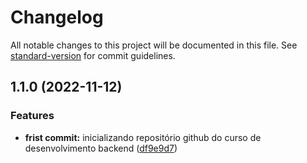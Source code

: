 # Changelog

All notable changes to this project will be documented in this file. See [standard-version](https://github.com/conventional-changelog/standard-version) for commit guidelines.

## 1.1.0 (2022-11-12)


### Features

* **frist commit:** inicializando repositório github do curso de desenvolvimento backend ([df9e9d7](https://github.com/luizmariano151/loja-produtos/commit/df9e9d760cbb69f169a01379c45b546f520a69eb))
